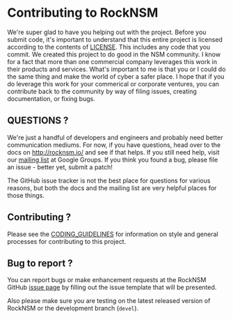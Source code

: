 # Contributing to RockNSM

We're super glad to have you helping out with the project. Before you submit code, it's important to understand that this entire project is licensed according to the contents of [LICENSE](./LICENSE). This includes any code that you commit. We created this project to do good in the NSM community. I know for a fact that more than one commercial company leverages this work in their products and services. What's important to me is that you or I could do the same thing and make the world of cyber a safer place. I hope that if you do leverage this work for your commerical or corporate ventures, you can contribute back to the community by way of filing issues, creating documentation, or fixing bugs.

## QUESTIONS ?

We're just a handful of developers and engineers and probably need better communication mediums. For now, if you have questions, head over to the docs on http://rocknsm.io/ and see if that helps. If you still need help, visit our [mailing list](https://groups.google.com/forum/#!forum/rocknsm) at Google Groups. If you think you found a bug, please file an issue - better yet, submit a patch!

The GitHub issue tracker is not the best place for questions for various reasons, but both the docs and the mailing list are very helpful places for those things.

## Contributing ?
Please see the [CODING_GUIDELINES](./CODING_GUIDELINES.md) for information on style and general processes for contributing to this project.

## Bug to report ?
You can report bugs or make enhancement requests at the RockNSM GitHub [issue page](https://github.com/rocknsm/rock/issues/) by filling out the issue template that will be presented.

Also please make sure you are testing on the latest released version of RockNSM or the development branch (`devel`).
